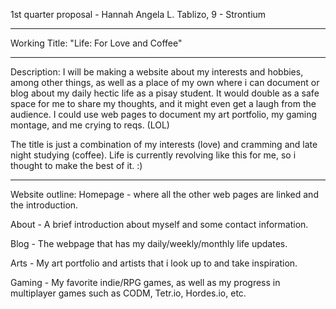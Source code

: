 1st quarter proposal - Hannah Angela L. Tablizo, 9 - Strontium

-----------------------------------------------------------------------------

Working Title: "Life: For Love and Coffee"

-----------------------------------------------------------------------------

Description: 
I will be making a website about my interests and hobbies, among other things,
as well as a place of my own where i can document or blog about my daily hectic
life as a pisay student. It would double as a safe space for me to share my 
thoughts, and it might even get a laugh from the audience. I could use web
pages to document my art portfolio, my gaming montage, and me crying to reqs.
(LOL) 

The title is just a combination of my interests (love) and cramming and late
night studying (coffee). Life is currently revolving like this for me, so i 
thought to make the best of it. :)

-----------------------------------------------------------------------------

Website outline: 
Homepage - where all the other web pages are linked and the introduction.

About - A brief introduction about myself and some contact information.

Blog - The webpage that has my daily/weekly/monthly life updates.

Arts - My art portfolio and artists that i look up to and take inspiration. 

Gaming - My favorite indie/RPG games, as well as my progress in multiplayer 
games such as CODM, Tetr.io, Hordes.io, etc. 
